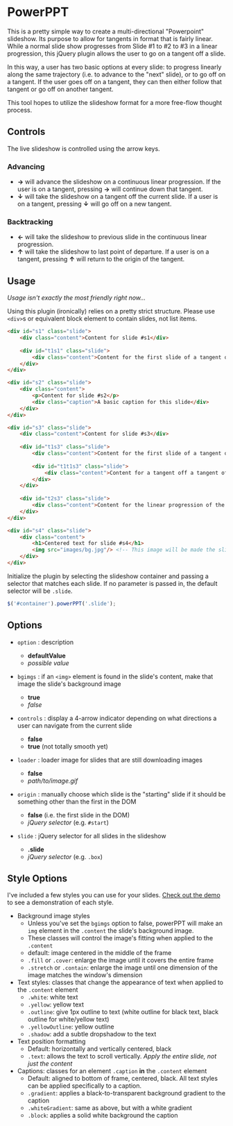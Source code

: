 # PowerPPT

This is a pretty simple way to create a multi-directional "Powerpoint" slideshow. Its purpose to allow for tangents in format that is fairly linear. While a normal slide show progresses from Slide #1 to #2 to #3 in a linear progression, this jQuery plugin allows the user to go on a tangent off a slide.

In this way, a user has two basic options at every slide: to progress linearly along the same trajectory (i.e. to advance to the "next" slide), or to go off on a tangent. If the user goes off on a tangent, they can then either follow that tangent or go off on another tangent.

This tool hopes to utilize the slideshow format for a more free-flow thought process.

## Controls
The live slideshow is controlled using the arrow keys. 

### Advancing
- **→** will advance the slideshow on a continuous linear progression. If the user is on a tangent, pressing **→** will continue down that tangent.
- **↓** will take the slideshow on a tangent off the current slide. If a user is on a tangent, pressing **↓** will go off on a new tangent.

### Backtracking
- **←** will take the slideshow to previous slide in the continuous linear progression. 
- **↑** will take the slideshow to last point of departure. If a user is on a tangent, pressing **↑** will return to the origin of the tangent.

## Usage
*Usage isn't exactly the most friendly right now...*

Using this plugin (ironically) relies on a pretty strict structure. Please use `<div>`s or equivalent block element to contain slides, not list items.


``` html
<div id="s1" class="slide">
	<div class="content">Content for slide #s1</div>
	
	<div id="t1s1" class="slide">
		<div class="content">Content for the first slide of a tangent off slide #s1</div>	
	</div>
</div>

<div id="s2" class="slide">
    <div class="content">
        <p>Content for slide #s2</p>
        <div class="caption">A basic caption for this slide</div>
    </div>
</div>

<div id="s3" class="slide">
    <div class="content">Content for slide #s3</div>
    
    <div id="t1s3" class="slide">
    	<div class="content">Content for the first slide of a tangent off slide #s3</div>	
    	
    	<div id="t1t1s3" class="slide">
    	    <div class="content">Content for a tangent off a tangent off slide #s3</div>
    	</div>
    </div>
    
    <div id="t2s3" class="slide">
        <div class="content">Content for the linear progression of the tangent off slide #s3</div>
    </div>
</div>

<div id="s4" class="slide">
    <div class="content">
        <h1>Centered text for slide #s4</h1>
        <img src="images/bg.jpg"/> <!-- This image will be made the slide's background, unless the bgimgs option is set to false -->
    </div>
</div>
```


Initialize the plugin by selecting the slideshow container and passing a selector that matches each slide. If no parameter is passed in, the default selector will be `.slide`.

``` js
$('#container').powerPPT('.slide');
```

## Options
- `option` : description
	- **defaultValue**
	- _possible value_
	
- `bgimgs` : if an `<img>` element is found in the slide's content, make that image the slide's background image
    - **true**
    - *false*
- `controls` : display a 4-arrow indicator depending on what directions a user can navigate from the current slide
    - **false**
    - **true** (not totally smooth yet)
- `loader` : loader image for slides that are still downloading images
    - **false**
    - _path/to/image.gif_
- `origin` : manually choose which slide is the "starting" slide if it should be something other than the first in the DOM
    - **false** (i.e. the first slide in the DOM)
    - _jQuery selector_ (e.g. `#start`)
- `slide` : jQuery selector for all slides in the slideshow
    - **.slide**
    - _jQuery selector_ (e.g. `.box`)
    
## Style Options
I've included a few styles you can use for your slides. [Check out the demo](http://tylerpaige.com/secrets/powerppt/example/) to see a demonstration of each style.

- Background image styles
    - Unless you've set the `bgimgs` option to false, powerPPT will make an `img` element in the `.content` the slide's background image. 
    - These classes will control the image's fitting when applied to the `.content`
    - default: image centered in the middle of the frame
    - `.fill` or `.cover`: enlarge the image until it covers the entire frame
    - `.stretch` or `.contain`: enlarge the image until one dimension of the image matches the window's dimension
- Text styles: classes that change the appearance of text when applied to the `.content` element
    - `.white`: white text
    - `.yellow`: yellow text
    - `.outline`: give 1px outline to text (white outline for black text, black outline for white/yellow text)
    - `.yellowOutline`: yellow outline
    - `.shadow`: add a subtle dropshadow to the text
- Text position formatting
    - Default: horizontally and vertically centered, black
    - `.text`: allows the text to scroll vertically. *Apply the entire slide, not just the content*
- Captions: classes for an element `.caption` **in** the `.content` element
    - Default: aligned to bottom of frame, centered, black. All text styles can be applied specifically to a caption.
    - `.gradient`: applies a black-to-transparent background gradient to the caption
    - `.whiteGradient`: same as above, but with a white gradient
    - `.block`: applies a solid white background the caption